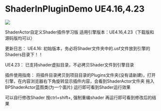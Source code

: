 # ShaderInPluginDemo UE4.16,4.23
![](https://github.com/sitonmoon/ShaderInPluginDemo/demo.png)

ShaderActor自定义Shader插件学习版 
适用引擎版本：UE4.16,4.23（下载版和源码版均可以）

更新日志：
UE4.16:
初始版本，务必将Shader文件夹中的.usf文件放到引擎的Shaders目录下！！

UE4.23：
已支持shader虚拟目录，不必拷贝Shader文件到引擎目录

插件使用指南：
将插件目录拷贝到项目目录的Plugins文件夹(没有请新建)，打开引擎，在内容浏览器右下角旋转显示插件内容，会看到ShaderActor文件夹 拖入BPShaderActor蓝图类(为一个面片) 运行即可看到Shader运行效果

可以自行修改Shader 按ctrl+shift+, 强制重编shader 再运行即可看到修改后的结果
